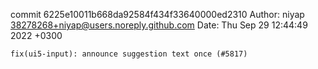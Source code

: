 commit 6225e10011b668da92584f434f33640000ed2310
Author: niyap <38278268+niyap@users.noreply.github.com>
Date:   Thu Sep 29 12:44:49 2022 +0300

    fix(ui5-input): announce suggestion text once (#5817)
